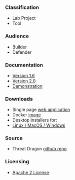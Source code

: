 ### Classification

* <i class="fas fa-flask" style="color:#FFA500;"></i> Lab Project
* <i class="fas fa-tools" style="color:#233e81;"></i> Tool

### Audience

* <i class="fas fa-toolbox" style="color:#233e81;"></i> Builder
* <i class="fas fa-shield-alt" style="color:#233e81;"></i> Defender

### Documentation

* [Version 1.6](docs-1)
* [Version 2.0](docs-2)
* [Demonstration](https://www.threatdragon.com/)

### Downloads

* Single page [web application](https://github.com/OWASP/threat-dragon/releases)
* Docker [image](https://hub.docker.com/r/owasp/threat-dragon/tags?page=1&ordering=name)
* Desktop installers for:
* [Linux / MacOS / Windows](https://github.com/OWASP/threat-dragon/releases/tag/v2.0.7)

### Source

* Threat Dragon [github repo](https://github.com/OWASP/threat-dragon)

### Licensing

* [Apache 2 License](https://www.apache.org/licenses/LICENSE-2.0)
